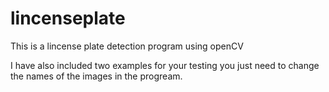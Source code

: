 # lincenseplate
This is a lincense plate detection program using openCV

I have also included two examples for your testing you just need to change the names of the images in the progream.
